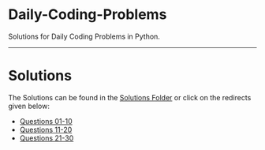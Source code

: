 # Daily-Coding-Problems

Solutions for Daily Coding Problems in Python.

--------------------------------------------------------------
# Solutions

The Solutions can be found in the [Solutions Folder](https://github.com/Siddhesh-Agarwal/Daily-Coding-Problems/tree/main/Solutions) or click on the redirects given below:

- [Questions 01-10](https://github.com/Siddhesh-Agarwal/Daily-Coding-Problems/tree/main/Solutions/Q1-10)
- [Questions 11-20](https://github.com/Siddhesh-Agarwal/Daily-Coding-Problems/tree/main/Solutions/Q11-20)
- [Questions 21-30](https://github.com/Siddhesh-Agarwal/Daily-Coding-Problems/tree/main/Solutions/Q21-30)
